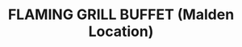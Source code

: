 ---
layout: place
title: "FLAMING GRILL BUFFET (Malden Location)"
permalink: /massachusetts/malden/flaming-grill-buffet-malden-location.html
stateAbbr: MA
stateName: Massachusetts
cityName: Malden
seo:
  name: "FLAMING GRILL BUFFET (Malden Location)"
  type: Restaurant
  links: https://flaminggrillbuffet.net/
description: "Looking for sushi in Malden, Massachusetts? Check out FLAMING GRILL BUFFET (Malden Location) for a delightful Japanese dining experience. Enjoy a variety of ..."
place_id: ChIJUSnBmrZx44kRKEqt_tHpTi8
photos:
  - name: >-
      places/ChIJUSnBmrZx44kRKEqt_tHpTi8/photos/AeeoHcKCsRq-vHWa90ZBCqmGAXMZbLy_8wZo7KWIX6t57mPX5ct6NKCam7_a6b5idGTWBA84qefsi24KflBFl9-1SfsY51xLaLZgGMShWGl_7d-m1ov-oJD9RWXd9eYcITrjUqaBcH-36Te-NY4BnIlmhdzFqPLsXmJj0WuDYE3gtLtTTtoPJ7zPXShBeefyV01gcTM9StKnf2Afij7xdK4-azmXCUcPuxbYqDxIySKWNgSAxFeilAXJBgcl2D7xljhU15sGm1_zBUvQkpJTSv1RIGIEMpJ-CyxHz1Sbq_HRiAkvLKCDOp83v5n8KU-_7oFw8mL5WZkFM0V6ezmaKhZM2RWwgyDPSvM2fnrllmmkZVTUhxKPdVpEvBMBUlbNEmbeuiBg5vV2sUn_kGpdyXAKiO80BNpTdnt_UC6XVLnr8VFDBMSa
    widthPx: 4800
    heightPx: 3591
    authorAttributions:
      - displayName: Yousaf Siddique
        uri: https://maps.google.com/maps/contrib/105649969419945741751
        photoUri: >-
          https://lh3.googleusercontent.com/a-/ALV-UjVUWkBReolxBmuCO6ZahhO8BD0WC8DNadABaXmatHo__xNs2pM=s100-p-k-no-mo
    flagContentUri: >-
      https://www.google.com/local/imagery/report/?cb_client=maps_api_places.places_api&image_key=!1e10!2sCIHM0ogKEICAgICh86frtgE&hl=en-US
    googleMapsUri: >-
      https://www.google.com/maps/place//data=!3m4!1e2!3m2!1sCIHM0ogKEICAgICh86frtgE!2e10!4m2!3m1!1s0x89e371b69ac12951:0x2f4ee9d1fead4a28
  - name: >-
      places/ChIJUSnBmrZx44kRKEqt_tHpTi8/photos/AeeoHcJurUSzccct2ZysU_F-L_RxdoLBn2c0VC1ozh8TXv-pfNBdlmM5UganXtA9JRSVrM_V30ccQuv9YwKaQzqt7ga7Fg8lOfIh_p4Rzf1YGFRmsz31K-L4LE4HWImW6cYoX4v9rNmEDtUNEcAvLW-PHDi5o7G7-PalpIlmNGsnWPe55nugsVOxPS2JpaZd74XRqD2Jjmqnojj4QqX2D9_D6tty_2OSW7-YxpWiFhW_JbMQzJGpnX7jQHhKES7CNv-dOZw8aMnRnlBnEPkPH1ZVzcj52DEiEhHIiuNi5YBtGCrqYg
    widthPx: 1000
    heightPx: 667
    authorAttributions:
      - displayName: FLAMING GRILL BUFFET (Malden Location)
        uri: https://maps.google.com/maps/contrib/113117323501457944429
        photoUri: >-
          https://lh3.googleusercontent.com/a-/ALV-UjWAb0oK_7azdogUo1Uc-NeHci4SELdt_ci5wIAtxBbmgtFPitmg=s100-p-k-no-mo
    flagContentUri: >-
      https://www.google.com/local/imagery/report/?cb_client=maps_api_places.places_api&image_key=!1e10!2sAF1QipMJdMmDiJ8MMqOxSvaE5rN1KIDwYqT6u-u9s4bQ&hl=en-US
    googleMapsUri: >-
      https://www.google.com/maps/place//data=!3m4!1e2!3m2!1sAF1QipMJdMmDiJ8MMqOxSvaE5rN1KIDwYqT6u-u9s4bQ!2e10!4m2!3m1!1s0x89e371b69ac12951:0x2f4ee9d1fead4a28
  - name: >-
      places/ChIJUSnBmrZx44kRKEqt_tHpTi8/photos/AeeoHcJVDp-nuDXrgXAxq2TUJN_Nnu5mE3ZSxfg_e8U8ChenOz2JCJxTSCjagtTlPm24t5Hm6z-1V5_vmuLFFhFRdCt5fZfoyW-Kx1HnyBAU-wNlusLuu2zEDzH5AzlXnbmICQwhkAaM116CtaekB-emHazeS71PFLJwBrCwh8rm79d0OF9h0fi_VGKdAwx0REAfDk4ZyzN3peMOa3H2f_SnWWp8ZujgnSQpMCmQAogImutA5-Dh4ao7zS-45j8RDDBvkdKPu7qLo0dJ1F4dHLF8K694JQ7s2GHVMtUXLyRWnk8aO1plgG52LlnNA8pTGnnHEUoxD6lAEzSj22X95lufHhm-89txKL1U8hDGQs4W8KHpPx0pTdk2xhduOADH-tDA67AFSOCROcXmU7UOGdlSfpAZGRUl15nuWfH-VRz0HZRsdw
    widthPx: 4800
    heightPx: 3600
    authorAttributions:
      - displayName: PH Chan
        uri: https://maps.google.com/maps/contrib/102421439307507900890
        photoUri: >-
          https://lh3.googleusercontent.com/a-/ALV-UjW8NyfyBqHnNXBoeJM6HEMbjmgde0fn-OTw8XTk-9hYTJeobXtb=s100-p-k-no-mo
    flagContentUri: >-
      https://www.google.com/local/imagery/report/?cb_client=maps_api_places.places_api&image_key=!1e10!2sCIHM0ogKEICAgICL6ejLWA&hl=en-US
    googleMapsUri: >-
      https://www.google.com/maps/place//data=!3m4!1e2!3m2!1sCIHM0ogKEICAgICL6ejLWA!2e10!4m2!3m1!1s0x89e371b69ac12951:0x2f4ee9d1fead4a28
  - name: >-
      places/ChIJUSnBmrZx44kRKEqt_tHpTi8/photos/AeeoHcLXjE-ZHm3ykoU0SjNGBvSbFF7Z2-R2Ji_cBNAwXDPd0JZ_qGIBuw5Cc9hR_c-7XmYNLdgapE31VRl4UgsY41p_DGXT_ryinoUXufZ3Di4syIcweIC9jQU2Q_XPEVQg4aABJKY_ly3R8tj0lQf7a1Abd03ZtikaGhz5LbsCb8sgYI-mx_RuvFZgiXQjLT_jM5sBUJkPbHdfwkEYZTpmuna9tQ1a5kCsa4REQE2KW3C_aWC4n_ukHmjl9pht2o8qeNEr7kctd_USBwvpVlR9_j8dSLpKcof_yJt9H0Ko3vVwA_O29CEw6ClqDBOLMAsgh24AIx-5nQufjMXwmzCuTcGbgA3T74gkj1EUUTCBh57MVkL56pRWLL2T3duwSG03jp_4tXu8EXQDF_DMlrF9z1xkNcxWi7npZ0CFp5OrimSRJ-wR
    widthPx: 4032
    heightPx: 3024
    authorAttributions:
      - displayName: Ivanna Matskevych
        uri: https://maps.google.com/maps/contrib/113309828995763636225
        photoUri: >-
          https://lh3.googleusercontent.com/a-/ALV-UjWyfztAaihZYnv3LkwqIO3TZI_2ym8CL2MYWwnKrP7FPuyALiD-lg=s100-p-k-no-mo
    flagContentUri: >-
      https://www.google.com/local/imagery/report/?cb_client=maps_api_places.places_api&image_key=!1e10!2sCIHM0ogKEICAgMCAp9Xr4AE&hl=en-US
    googleMapsUri: >-
      https://www.google.com/maps/place//data=!3m4!1e2!3m2!1sCIHM0ogKEICAgMCAp9Xr4AE!2e10!4m2!3m1!1s0x89e371b69ac12951:0x2f4ee9d1fead4a28
  - name: >-
      places/ChIJUSnBmrZx44kRKEqt_tHpTi8/photos/AeeoHcLkmB9Z80mO5APp6WZ60KEc3RWJiz8Sn9Y_COGWjjsJiLHUYXOpoK-bLfLZFN0p9M0ex99h8eBytOCyhhCLlRq-PPIQFjPTXwE9m5yZKYf9V4CW1_2xExomG7aDVCFtaWdr9xQg0Lw8RJBH8BxyhhFBcpEn7687rYTdXUt94Tiu6PgD-BZqmNVqH1Vz1G5ua_ihP1PQx4pR575ER0b0XdLnSsdCuGk0lFWvuspPWp0LKTdkXVOBKEPoin6xUrOYXpAHNm4YWtC7be9gs5wE0k0cUe9bJRJH0X5GIAbTl_kWDW5RGoua5iw9TNgPKTQ1G3TxAvEgV6cJgbcf2frSQq0-Jym7tu-hHrWwCPeSPGVYEwXLSe_BzdSa4lmeGp1zALojan2N_SbxlnIs_e2fkuGVD5CvOsdI4H6lULTKiOQ
    widthPx: 4032
    heightPx: 3024
    authorAttributions:
      - displayName: Ivanna Matskevych
        uri: https://maps.google.com/maps/contrib/113309828995763636225
        photoUri: >-
          https://lh3.googleusercontent.com/a-/ALV-UjWyfztAaihZYnv3LkwqIO3TZI_2ym8CL2MYWwnKrP7FPuyALiD-lg=s100-p-k-no-mo
    flagContentUri: >-
      https://www.google.com/local/imagery/report/?cb_client=maps_api_places.places_api&image_key=!1e10!2sCIHM0ogKEICAgMCAp9XrYA&hl=en-US
    googleMapsUri: >-
      https://www.google.com/maps/place//data=!3m4!1e2!3m2!1sCIHM0ogKEICAgMCAp9XrYA!2e10!4m2!3m1!1s0x89e371b69ac12951:0x2f4ee9d1fead4a28
  - name: >-
      places/ChIJUSnBmrZx44kRKEqt_tHpTi8/photos/AeeoHcIHSZbtS2fCZAnVG6S9YKlu02eZ20yVdpBvCyja8P69k-_DgvbXDdeuRU0oF6xI46Syel-cXS4yuLrutYyRIhNX4pz4tDtXTDeunY9H3slstPTF7CArgNbkTwm-ioWZGVWBWW9kevAjjx54xfjrJ-K3iY7AFPf_WqrxsvcwGhTi71U_SGB81IzoztOJIlmkXCHgtzCZ5c0ZpadKRWVg6kTgb08Mi8QIWifcOZdSmawg00r9j6pBLUw99MaisCtEEuypmmEipz0F8Dm1yNvc4sD716RSeGrhkaXJo7MzL6719QnIfVz52YM23Zw_KNzvBemWr6DEI1D_lPPnH7uY9olFxrKXbh_eKOAEqMjViscN-Qjy8DKECoYCmnYtRMfg-69rv0-MQf2dQR_3jIfHjBsEdJ3Ic-H-_JgaLm_zrpDpDaNQ
    widthPx: 4032
    heightPx: 2268
    authorAttributions:
      - displayName: CO C
        uri: https://maps.google.com/maps/contrib/102924321523617278085
        photoUri: >-
          https://lh3.googleusercontent.com/a-/ALV-UjVuQ-rGKN6pZu3HpZhSvt-oUGuToCknSQNUV35iIVs9w3IBMxccFA=s100-p-k-no-mo
    flagContentUri: >-
      https://www.google.com/local/imagery/report/?cb_client=maps_api_places.places_api&image_key=!1e10!2sCIHM0ogKEICAgICXycaZgAE&hl=en-US
    googleMapsUri: >-
      https://www.google.com/maps/place//data=!3m4!1e2!3m2!1sCIHM0ogKEICAgICXycaZgAE!2e10!4m2!3m1!1s0x89e371b69ac12951:0x2f4ee9d1fead4a28
  - name: >-
      places/ChIJUSnBmrZx44kRKEqt_tHpTi8/photos/AeeoHcKOTQFdp8ipxcCcECfWhHO_xpZ99LL_lT3sa_gCCnpCS9OHmxQy3YqYkZRtdg3-tBDs5itMhQ2SSGz2GdXYV0KmqSLqT71PXekmIi1yAmlFCi6iEcrml4CudR206b6qYpavbISaKqXfHAJ-dsNbECQtJrTgz85CSj_4TTlKIhgqt2eUgf0GB-gpLDvNbkDZ7X2xO1OWThTlCeZ9SX_uAs6UX43KPqlKbgfApjDQ_iEXO4HKuTXs_-XF5Xau9Zx3fu73D6sUp5yvyoH7EBiyZe6EB7CkpoK6UnX_t64u2RFEbGFpcGQtZYkxkvP4Ss9N2ViE0x3SLKk2w-AU7w8MUjbj7oXdC2hAGQGpLBu1DITgMeDo-9yqMKKQdo9HuAY9wJ5BNoEIOfy2xoWbj1qzeIqCAjc2mDIvaS20KAPZCRCtwL4
    widthPx: 4096
    heightPx: 3072
    authorAttributions:
      - displayName: Michael Pay
        uri: https://maps.google.com/maps/contrib/116970922693616297684
        photoUri: >-
          https://lh3.googleusercontent.com/a-/ALV-UjW01rRWLshuw0TOShaxSqocZsFpZOeKyfP9sxdFdMvHndeGccI0fw=s100-p-k-no-mo
    flagContentUri: >-
      https://www.google.com/local/imagery/report/?cb_client=maps_api_places.places_api&image_key=!1e10!2sCIHM0ogKEICAgIDjoJSu6wE&hl=en-US
    googleMapsUri: >-
      https://www.google.com/maps/place//data=!3m4!1e2!3m2!1sCIHM0ogKEICAgIDjoJSu6wE!2e10!4m2!3m1!1s0x89e371b69ac12951:0x2f4ee9d1fead4a28
  - name: >-
      places/ChIJUSnBmrZx44kRKEqt_tHpTi8/photos/AeeoHcKOKsVPm2wuKwYQn0AY_dqrjo6DAL7qoEvw3ekw5fP1zKQR0Si7Cwg7j7nie6ICUF3ZCeE7mOQ-ZWcW7tIC4oo_u8x-Z4bOx2crIPfnYVublCJm7YY9VEHoIoUR_jGKulxQL_bCWs8MOmDrDGnhnM4uZVYEcOFvIm8-ITxQQJPJvbBCh9DYt_5IzbHtIb7Rrg3VKmIR_YXhE8qPNbqs6Q4N57mCbESkkUKN2KmgK-rA4riM2ZMpZ_MSzETQn2assOW1hJ_279N7mMExDJeQH1Sj0U8FQPvL8eHHDmPKbxHjDsyWdUeEtuUFwwejjLwZqqtj1G5-Hx1Jq1gIw2_k6Wl0Ys-Bu4uyKOJJHtJ-xwKE_2J1Xsu_GYrk8PSCFqnUNVXuhtmDeHHh0xULHLcsYo1xavDztBa1YDmaPKziupGj3Q
    widthPx: 3000
    heightPx: 4000
    authorAttributions:
      - displayName: Sherman Hanke
        uri: https://maps.google.com/maps/contrib/107844212344537694941
        photoUri: >-
          https://lh3.googleusercontent.com/a-/ALV-UjXdC9H8b2a4QWHbmJLbVMm8AGIffUhh9RVSYAZX8hG48MzlfZ_C=s100-p-k-no-mo
    flagContentUri: >-
      https://www.google.com/local/imagery/report/?cb_client=maps_api_places.places_api&image_key=!1e10!2sCIHM0ogKEICAgICH9ojUcA&hl=en-US
    googleMapsUri: >-
      https://www.google.com/maps/place//data=!3m4!1e2!3m2!1sCIHM0ogKEICAgICH9ojUcA!2e10!4m2!3m1!1s0x89e371b69ac12951:0x2f4ee9d1fead4a28
  - name: >-
      places/ChIJUSnBmrZx44kRKEqt_tHpTi8/photos/AeeoHcJo_4WgVR8yIQsaOrb2jwRDWPuM6H3R_tPsnnnwmtr6Jrr8QB_Uia1hlKxl3Nvy771NBTGPbN0Xb7y96IxHheF4-huOWE-8MBciXPz5ZQYCXSwahrDl49B28hUzo41t5Jqgan8h8A-CUhwYIqzwi0iutkaVTpvP-h8D9Ri0uoXm-phvgIBuxrmcuRqmMOl_y737DOSUcx2grQmkTWT1LC2UDXEAdw3rwnT_-5L5hOuv_hk3JPzCY3Bfb6MZeb3BM5ylK0Pj1Qn1ANHDEOH0IU1n6yeEZGg1OsMGKxZdH6CSq1vjGaSdxsnfIBhktWwrEaD-NKmgpfT5EGKzi4F9sU9DN13uXI0XY-jdkpjeesdlgZQDW-PNtswB7bSrZzaFMUNrmcX9Z2pH80HKP2XJDwZxKwgKS2zvYqW2wqnLNBKe7jg
    widthPx: 4032
    heightPx: 3024
    authorAttributions:
      - displayName: Lisa Xiaremba
        uri: https://maps.google.com/maps/contrib/111571789635541124758
        photoUri: >-
          https://lh3.googleusercontent.com/a-/ALV-UjWDFH2mPvrF_dele-BwwgzP5pwTeZzEgPhq6j88IPzYpQZAERZ8RA=s100-p-k-no-mo
    flagContentUri: >-
      https://www.google.com/local/imagery/report/?cb_client=maps_api_places.places_api&image_key=!1e10!2sCIHM0ogKEICAgICr_ee-kAE&hl=en-US
    googleMapsUri: >-
      https://www.google.com/maps/place//data=!3m4!1e2!3m2!1sCIHM0ogKEICAgICr_ee-kAE!2e10!4m2!3m1!1s0x89e371b69ac12951:0x2f4ee9d1fead4a28
  - name: >-
      places/ChIJUSnBmrZx44kRKEqt_tHpTi8/photos/AeeoHcIfziKqQIyvVLTFWFrbSrDFEuyfFPbm-qDKgNoWn09Es_XLugIn_V_1QfUUpIg2DjDmzg54q5jyR3ZCP_UWCFCB4A0d6GZ3jjbne7scFmZMYF1J7b_WXefrnWHAr501hoEw5Mh-eVHRBvxqc7eSK7OhuiZjy__7aoaUmi9NKnymfNB4xLxhtU9xNAnWNOuCbDEucT3R_PvvocfJ6s_w3WvAA9huiEfcK0iTxogepsbaqjdxwn30n7LeJIvZ8xjG6GzEaEaXoJhYX_GPVnvw9iHmHvPQ9MwN23ZoXlOnfrvygZaUsHjgFGpUBGlvGYCt_8dUPbNW5_jXMWOKHnCWgqUcBOAUaWNWk4uwpzoBzEaujUgOisgM5y8AAMZuKXy7uzBjzkke8IboeI26b2-RYotFRQ-axImawVB4JtV1uW4
    widthPx: 4000
    heightPx: 3000
    authorAttributions:
      - displayName: Sherman Hanke
        uri: https://maps.google.com/maps/contrib/107844212344537694941
        photoUri: >-
          https://lh3.googleusercontent.com/a-/ALV-UjXdC9H8b2a4QWHbmJLbVMm8AGIffUhh9RVSYAZX8hG48MzlfZ_C=s100-p-k-no-mo
    flagContentUri: >-
      https://www.google.com/local/imagery/report/?cb_client=maps_api_places.places_api&image_key=!1e10!2sCIHM0ogKEICAgICH9ojUMA&hl=en-US
    googleMapsUri: >-
      https://www.google.com/maps/place//data=!3m4!1e2!3m2!1sCIHM0ogKEICAgICH9ojUMA!2e10!4m2!3m1!1s0x89e371b69ac12951:0x2f4ee9d1fead4a28
address: 52 Broadway, Malden, MA 02148, USA
street: 52 Broadway
city: Malden
state: MA
zip: '02148'
country: USA
neighborhood: null
latitude: '42.425273'
longitude: '-71.044688'
accessibility_options:
  wheelchairAccessibleParking: true
  wheelchairAccessibleEntrance: true
  wheelchairAccessibleRestroom: true
  wheelchairAccessibleSeating: true
business_status: OPERATIONAL
name: FLAMING GRILL BUFFET (Malden Location)
google_maps_links:
  directionsUri: >-
    https://www.google.com/maps/dir//''/data=!4m7!4m6!1m1!4e2!1m2!1m1!1s0x89e371b69ac12951:0x2f4ee9d1fead4a28!3e0
  placeUri: https://maps.google.com/?cid=3408919056096250408
  writeAReviewUri: >-
    https://www.google.com/maps/place//data=!4m3!3m2!1s0x89e371b69ac12951:0x2f4ee9d1fead4a28!12e1
  reviewsUri: >-
    https://www.google.com/maps/place//data=!4m4!3m3!1s0x89e371b69ac12951:0x2f4ee9d1fead4a28!9m1!1b1
  photosUri: >-
    https://www.google.com/maps/place//data=!4m3!3m2!1s0x89e371b69ac12951:0x2f4ee9d1fead4a28!10e5
primary_type: Buffet Restaurant
opening_hours:
  regular: null
  current: null
secondary_opening_hours:
  regular:
    weekdayDescriptions: null
    type: null
  current:
    weekdayDescriptions: null
    type: null
phone: (781) 202-8808
price_level: PRICE_LEVEL_INEXPENSIVE
price_range: $10 &ndash; $20
rating: '4.1'
rating_count: 1280
website: https://flaminggrillbuffet.net/
reviews: null
parking_options: null
payment_options: null
allow_dogs: null
curbside_pickup: null
delivery: null
dine_in: null
good_for_children: null
good_for_groups: null
good_for_sports: null
live_music: null
menu_for_children: null
outdoor_seating: null
reservable: null
restroom: null
serves_beer: null
serves_breakfast: null
serves_brunch: null
serves_cocktails: null
serves_coffee: null
serves_dinner: null
serves_dessert: null
serves_lunch: null
serves_vegetarian_food: null
serves_wine: null
takeout: null
summary: null

---
